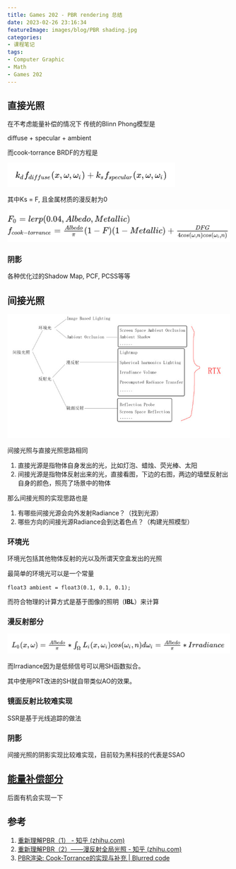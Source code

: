 ```yaml
---
title: Games 202 - PBR rendering 总结
date: 2023-02-26 23:16:34
featureImage: images/blog/PBR shading.jpg
categories: 
- 课程笔记
tags: 
- Computer Graphic
- Math
- Games 202
---
```




## 直接光照

在不考虑能量补偿的情况下 传统的Blinn Phong模型是

diffuse + specular + ambient

而cook-torrance BRDF的方程是

![](image-20230226131940960.png)

其中Ks = F, 且金属材质的漫反射为0

![](image-20230226131632859.png)

### 阴影

各种优化过的Shadow Map, PCF, PCSS等等

## 间接光照

![](v2-0283ea94721af41f092d612d90e311b4_r.jpg)

间接光照与直接光照思路相同

1.   直接光源是指物体自身发出的光，比如灯泡、蜡烛、荧光棒、太阳
2.   间接光源是指物体反射出来的光，直接看图，下边的右图，两边的墙壁反射出自身的颜色，照亮了场景中的物体

那么间接光照的实现思路也是

1.  有哪些间接光源会向外发射Radiance？（找到光源）
2.  哪些方向的间接光源Radiance会到达着色点？（构建光照模型）

### 环境光

环境光包括其他物体反射的光以及所谓天空盒发出的光照

最简单的环境光可以是一个常量

```HLSL
float3 ambient = float3(0.1, 0.1, 0.1);
```

而符合物理的计算方式是基于图像的照明（**IBL**）来计算

### 漫反射部分

![](image-20230226230604595.png)

而Irradiance因为是低频信号可以用SH函数拟合。

其中使用PRT改进的SH就自带类似AO的效果。

### 镜面反射比较难实现

SSR是基于光线追踪的做法

### 阴影

间接光照的阴影实现比较难实现，目前较为黑科技的代表是SSAO



## [能量补偿部分](https://zhuanlan.zhihu.com/p/503998650)

后面有机会实现一下

## 参考

1.   [重新理解PBR（1） - 知乎 (zhihu.com)](https://zhuanlan.zhihu.com/p/416112744)
2.   [重新理解PBR（2）——漫反射全局光照 - 知乎 (zhihu.com)](https://zhuanlan.zhihu.com/p/452190320)
3.   [PBR渲染: Cook-Torrance的实现与补充 | Blurred code](https://www.blurredcode.com/2021/05/dec701b2/#diffusediffuse-irradiance-map)
